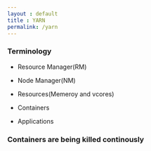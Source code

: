 ```yaml
---
layout : default
title : YARN
permalink: /yarn
---
```


### Terminology

   - Resource Manager(RM)

   - Node Manager(NM)

   - Resources(Memeroy and vcores)

   - Containers

   - Applications

### Containers are being killed continously 
